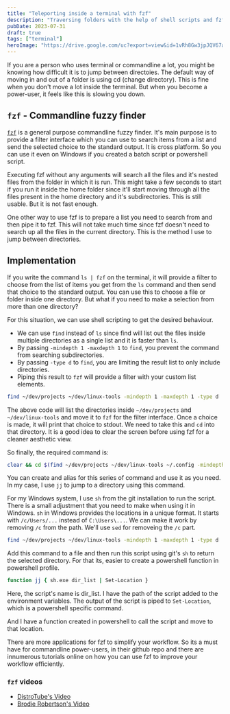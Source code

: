 ```yaml
---
title: "Teleporting inside a terminal with fzf"
description: "Traversing folders with the help of shell scripts and fzf"
pubDate: 2023-07-31
draft: true
tags: ["terminal"]
heroImage: "https://drive.google.com/uc?export=view&id=1vRh8Gw3jpJQV67a8lLc1vpvS9EeLf6G_"
---
```

If you are a person who uses terminal or commandline a lot, you might be knowing 
how difficult it is to jump between directoies. The default way of moving in and out 
of a folder is using cd (change directory). This is fine when you don't move a lot inside 
the terminal. But when you become a power-user, it feels like this is slowing you down.

## `fzf` - Commandline fuzzy finder

[`fzf`](https://github.com/junegunn/fzf) is a general purpose commandline fuzzy finder. It's main purpose is to provide 
a filter interface which you can use to search items from a list and send the selected choice 
to the standard output. It is cross platform. So you can use it even on Windows if you created a 
batch script or powershell script.

Executing fzf without any arguments will search all the files and it's nested files from 
the folder in which it is run. This might take a few seconds to start if you run it inside the home folder 
since it'll start moving through all the files present in the home directory and it's subdirectories.
This is still usable. But it is not fast enough.

One other way to use fzf is to prepare a list you need to search from and then pipe it 
to fzf. This will not take much time since fzf doesn't need to search up all the files 
in the current directory. This is the method I use to jump between directories.

## Implementation

If you write the command `ls | fzf` on the terminal, it will provide a filter to choose from 
the list of items you get from the `ls` command and then send that choice to the standard 
output. You can use this to choose a file or folder inside one directory. But what if you need to 
make a selection from more than one directory?

For this situation, we can use shell scripting to get the desired behaviour.
- We can use `find` instead of `ls` since find will list out the files inside multiple 
directories as a single list and it is faster than `ls`.
- By passing `-mindepth 1 -maxdepth 1` to `find`, you prevent the command from searching 
subdirectories.
- By passing `-type d` to `find`, you are limiting the result list to only include 
directories.
- Piping this result to `fzf` will provide a filter with your custom list elements.

```sh
find ~/dev/projects ~/dev/linux-tools -mindepth 1 -maxdepth 1 -type d | fzf
```

The above code will list the directories inside `~/dev/projects` and `~/dev/linux-tools` and move it to 
`fzf` for the filter interface. Once a choice is made, it will print that choice to stdout.
We need to take this and `cd` into that directory. It is a good idea to clear the screen 
before using fzf for a cleaner aesthetic view.

So finally, the required command is:
```sh
clear && cd $(find ~/dev/projects ~/dev/linux-tools ~/.config -mindepth 1 -maxdepth 1 -type d | fzf)
```

You can create and alias for this series of command and use it as you need. In my case, 
I use `jj` to jump to a directory using this command.

For my Windows system, I use `sh` from the git installation to run the script. There is a 
small adjustment that you need to make when using it in Windows. `sh` in Windows provides the locations in 
a unique format. It starts with `/c/Users/...` instead of `C:\Users\...`. We can make it work by 
removing `/c` from the path. We'll use `sed` for removeing the `/c` part.

```sh
find ~/dev/projects ~/dev/linux-tools -mindepth 1 -maxdepth 1 -type d | fzf | sed 's/c\///'
```

Add this command to a file and then run this script using git's `sh` to return the 
selected directory. For that its, easier to create a powershell function in powershell profile.

```sh
function jj { sh.exe dir_list | Set-Location }
```

Here, the script's name is dir_list. I have the path of the script added to the environment variables.
The output of the script is piped to `Set-Location`, which is a powershell specific command.

And I have a function created in powershell to call the script and move to that location.

There are more applications for fzf to simplify your workflow. So its a must have 
for commandline power-users, in their github repo and there are innumerous tutorials online on how 
you can use fzf to improve your workflow efficiently.

### `fzf` videos
- [DistroTube's Video](https://youtu.be/Ab6cWN9ZrXo)
- [Brodie Robertson's Video](https://youtu.be/gDPhsQEcY_c)
